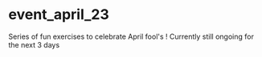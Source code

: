 # event_april_23
Series of fun exercises to celebrate April fool's !
Currently still ongoing for the next 3 days
